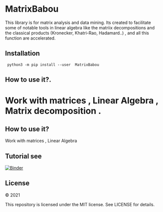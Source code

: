 # MatrixBabou
  
This library is for matrix analysis and data mining. Its created to facilitate some of notable tools in linear algebra like the matriix decompositions and the classical products (Kronecker, Khatri-Rao, Hadamard..) , and all this function are accelerated.

## Installation
``` python3 -m pip install --user  MatrixBabou```


## How to use it?.
Work with matrices , Linear Algebra , Matrix decomposition .
=======

## How to use it?
Work with matrices , Linear Algebra 


## Tutorial see
[![Binder](https://mybinder.org/badge_logo.svg)](https://mybinder.org/v2/gh/mohamedlaminebabou/BABOUMATH/tutorial/HEAD)
 
## License

© 2021 

This repository is licensed under the MIT license. See LICENSE for details.
